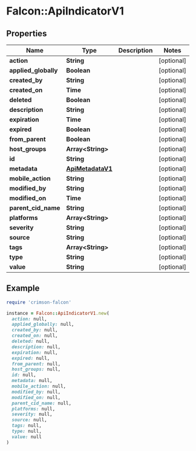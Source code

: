 # Falcon::ApiIndicatorV1

## Properties

| Name | Type | Description | Notes |
| ---- | ---- | ----------- | ----- |
| **action** | **String** |  | [optional] |
| **applied_globally** | **Boolean** |  | [optional] |
| **created_by** | **String** |  | [optional] |
| **created_on** | **Time** |  | [optional] |
| **deleted** | **Boolean** |  | [optional] |
| **description** | **String** |  | [optional] |
| **expiration** | **Time** |  | [optional] |
| **expired** | **Boolean** |  | [optional] |
| **from_parent** | **Boolean** |  | [optional] |
| **host_groups** | **Array&lt;String&gt;** |  | [optional] |
| **id** | **String** |  | [optional] |
| **metadata** | [**ApiMetadataV1**](ApiMetadataV1.md) |  | [optional] |
| **mobile_action** | **String** |  | [optional] |
| **modified_by** | **String** |  | [optional] |
| **modified_on** | **Time** |  | [optional] |
| **parent_cid_name** | **String** |  | [optional] |
| **platforms** | **Array&lt;String&gt;** |  | [optional] |
| **severity** | **String** |  | [optional] |
| **source** | **String** |  | [optional] |
| **tags** | **Array&lt;String&gt;** |  | [optional] |
| **type** | **String** |  | [optional] |
| **value** | **String** |  | [optional] |

## Example

```ruby
require 'crimson-falcon'

instance = Falcon::ApiIndicatorV1.new(
  action: null,
  applied_globally: null,
  created_by: null,
  created_on: null,
  deleted: null,
  description: null,
  expiration: null,
  expired: null,
  from_parent: null,
  host_groups: null,
  id: null,
  metadata: null,
  mobile_action: null,
  modified_by: null,
  modified_on: null,
  parent_cid_name: null,
  platforms: null,
  severity: null,
  source: null,
  tags: null,
  type: null,
  value: null
)
```

